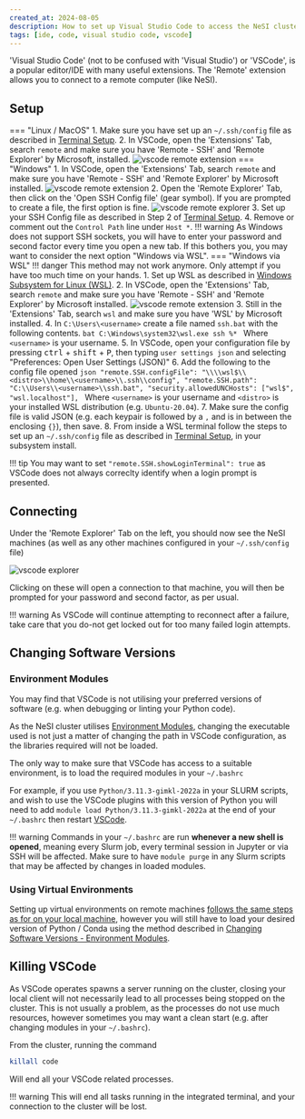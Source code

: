 ```yaml
---
created_at: 2024-08-05
description: How to set up Visual Studio Code to access the NeSI cluster
tags: [ide, code, visual studio code, vscode]
---
```


'Visual Studio Code' (not to be confused with 'Visual Studio') or 'VSCode', is a popular editor/IDE with many useful extensions.
The 'Remote' extension allows you to connect to a remote computer (like NeSI).

## Setup

=== "Linux / MacOS"
    1. Make sure you have set up an `~/.ssh/config` file as described in
    [Terminal Setup](Standard_Terminal_Setup.md).
    2. In VSCode, open the 'Extensions' Tab, search `remote` and make sure you have 'Remote - SSH' and 'Remote Explorer' by Microsoft, installed.
    ![vscode remote extension](vscode-remote.png)
=== "Windows"
    1. In VSCode, open the 'Extensions' Tab, search `remote` and make sure you have 'Remote - SSH' and 'Remote Explorer' by Microsoft installed.
    ![vscode remote extension](vscode-remote.png)
    2. Open the 'Remote Explorer' Tab, then click on the 'Open SSH Config file' (gear symbol).
    If you are prompted to create a file, the first option is fine.
    ![vscode remote explorer](vscode-remote-windows.png)
    3. Set up your SSH Config file as described in Step 2 of [Terminal Setup](Standard_Terminal_Setup.md#first-time-setup).
    4. Remove or comment out the `Control Path` line under `Host *`.
    !!! warning
        As Windows does not support SSH sockets, you will have to enter your password and second factor every time you open a new tab.
        If this bothers you, you may want to consider the next option "Windows via WSL".
=== "Windows via WSL"
    !!! danger
        This method may not work anymore. Only attempt if you have too much time on your hands.
    1. Set up WSL as described in
    [Windows Subsystem for Linux (WSL)](Windows_Subsystem_for_Linux_WSL.md).
    2. In VSCode, open the 'Extensions' Tab, search `remote` and make sure you have 'Remote - SSH' and 'Remote Explorer' by Microsoft installed.
    ![vscode remote extension](vscode-remote.png)
    3. Still in the 'Extensions' Tab, search `wsl` and make sure you have 'WSL' by Microsoft installed.
    4. In `C:\Users\<username>` create a file named `ssh.bat` with the following contents.
      ```bat
      C:\Windows\system32\wsl.exe ssh %*
      ```
    Where `<username>` is your username.
    5. In VSCode, open your configuration file by pressing <kbd>ctrl</kbd> + <kbd>shift</kbd> + <kbd>P</kbd>, then typing `user settings json` and selecting "Preferences: Open User Settings (JSON)"
    6. Add the following to the config file opened
    ```json
    "remote.SSH.configFile": "\\\\wsl$\\<distro>\\home\\<username>\\.ssh\\config",
    "remote.SSH.path": "C:\\Users\\<username>\\ssh.bat",
    "security.allowedUNCHosts": ["wsl$", "wsl.localhost"],
    ```
    Where `<username>` is your username and `<distro>` is your installed WSL distribution (e.g. `Ubuntu-20.04`).
    7. Make sure the config file is valid JSON (e.g. each keypair is followed by a `,`
    and is in between the enclosing `{}`), then save.
    8. From inside a WSL terminal follow the steps to set up an `~/.ssh/config` file as described in
    [Terminal Setup](Standard_Terminal_Setup.md), in your subsystem install.

!!! tip
    You may want to set `"remote.SSH.showLoginTerminal": true` as VSCode does not always correclty identify when a login prompt is presented.

## Connecting

Under the 'Remote Explorer' Tab on the left, you should now see the NeSI machines (as well as any other machines configured in your `~/.ssh/config` file)

![vscode explorer](vscode-explorer.png)

Clicking on these will open a connection to that machine, you will then be prompted for your password and second factor, as per usual.

!!! warning
    As VSCode will continue attempting to reconnect after a failure,
    take care that you do-not get locked out for too many failed login attempts.

## Changing Software Versions

### Environment Modules

You may find that VSCode is not utilising your preferred versions of software (e.g. when debugging or linting your Python code).

As the NeSI cluster utilises [Environment Modules](../../Getting_Started/Next_Steps/Submitting_your_first_job.md#environment-modules), changing the executable used is not just a matter of changing the path in VSCode configuration, as the libraries required will not be loaded.

The only way to make sure that VSCode has access to a suitable environment, is to load the required modules in your `~/.bashrc`

For example, if you use `Python/3.11.3-gimkl-2022a` in your SLURM scripts, and wish to use the VSCode plugins with this version of Python you will need to add `module load Python/3.11.3-gimkl-2022a` at the end of your `~/.bashrc`
then restart [VSCode](#killing-vscode).

!!! warning
    Commands in your `~/.bashrc` are run **whenever a new shell is opened**, meaning every Slurm job, every terminal session in Jupyter or via SSH will be affected. Make sure to have `module purge` in any Slurm scripts that may be affected by changes in loaded modules.

### Using Virtual Environments

Setting up virtual environments on remote machines [follows the same steps as for on your local machine](https://code.visualstudio.com/docs/python/environments), however you will still have to load your desired version of Python / Conda using the method described in [Changing Software Versions - Environment Modules](#environment-modules).

## Killing VSCode

As VSCode operates spawns a server running on the cluster, closing your local client will not necessarily lead to all processes being stopped on the cluster. This is not usually a problem, as the processes do not use much resources, however sometimes you may want a clean start (e.g. after changing modules in your `~/.bashrc`).

From the cluster, running the command

```sh
killall code
```

Will end all your VSCode related processes.

!!! warning
    This will end all tasks running in the integrated terminal, and your connection to the cluster will be lost.

